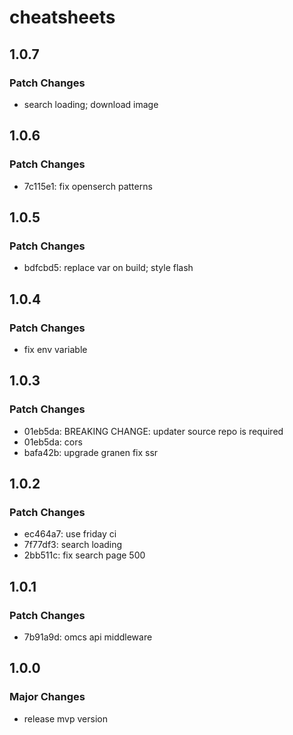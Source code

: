 # cheatsheets

## 1.0.7

### Patch Changes

- search loading; download image

## 1.0.6

### Patch Changes

- 7c115e1: fix openserch patterns

## 1.0.5

### Patch Changes

- bdfcbd5: replace var on build; style flash

## 1.0.4

### Patch Changes

- fix env variable

## 1.0.3

### Patch Changes

- 01eb5da: BREAKING CHANGE: updater source repo is required
- 01eb5da: cors
- bafa42b: upgrade granen fix ssr

## 1.0.2

### Patch Changes

- ec464a7: use friday ci
- 7f77df3: search loading
- 2bb511c: fix search page 500

## 1.0.1

### Patch Changes

- 7b91a9d: omcs api middleware

## 1.0.0

### Major Changes

- release mvp version
